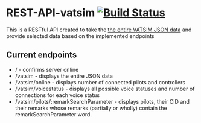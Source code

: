 # REST-API-vatsim [![Build Status](https://travis-ci.org/simpson2/REST-API-vatsim.svg?branch=master)](https://travis-ci.org/simpson2/REST-API-vatsim)

This is a RESTful API created to take the [the entire VATSIM JSON data](http://eu.data.vatsim.net/vatsim-data.json)
and provide selected data based on the implemented endpoints

## Current endpoints

* / - confirms server online  
* /vatsim - displays the entire JSON data
* /vatsim/online - displays number of connected pilots and controllers
* /vatsim/voicestatus - displays all possible voice statuses and number of connections for each voice status
* /vatsim/pilots/:remarkSearchParameter - displays pilots, their CID and their remarks whose remarks (partially or wholly) contain the remarkSearchParameter word.
